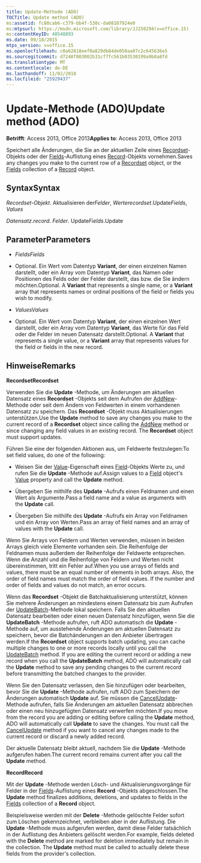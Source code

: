 ```yaml
---
title: Update-Methode (ADO)
TOCTitle: Update method (ADO)
ms:assetid: fc88cab6-c379-bb4f-530c-da08107924e0
ms:mtpsurl: https://msdn.microsoft.com/library/JJ250294(v=office.15)
ms:contentKeyID: 48548893
ms.date: 09/18/2015
mtps_version: v=office.15
ms.openlocfilehash: c0a62618eef0a829db84de050aa07c2c645636e5
ms.sourcegitcommit: d7248f803002b31cf7fc561b03530199a9b0a8fd
ms.translationtype: MT
ms.contentlocale: de-DE
ms.lasthandoff: 11/02/2018
ms.locfileid: "25929437"
---
```

# <a name="update-method-ado"></a><span data-ttu-id="c88bd-102">Update-Methode (ADO)</span><span class="sxs-lookup"><span data-stu-id="c88bd-102">Update method (ADO)</span></span>


<span data-ttu-id="c88bd-103">**Betrifft**: Access 2013, Office 2013</span><span class="sxs-lookup"><span data-stu-id="c88bd-103">**Applies to**: Access 2013, Office 2013</span></span>

<span data-ttu-id="c88bd-104">Speichert alle Änderungen, die Sie an der aktuellen Zeile eines [Recordset](recordset-object-ado.md)-Objekts oder der [Fields](fields-collection-ado.md)-Auflistung eines [Record](record-object-ado.md)-Objekts vornehmen.</span><span class="sxs-lookup"><span data-stu-id="c88bd-104">Saves any changes you make to the current row of a [Recordset](recordset-object-ado.md) object, or the [Fields](fields-collection-ado.md) collection of a [Record](record-object-ado.md) object.</span></span>

## <a name="syntax"></a><span data-ttu-id="c88bd-105">Syntax</span><span class="sxs-lookup"><span data-stu-id="c88bd-105">Syntax</span></span>

<span data-ttu-id="c88bd-106">*Recordset-Objekt*. Aktualisieren der*Felder*, *Werte*</span><span class="sxs-lookup"><span data-stu-id="c88bd-106">*recordset*.Update*Fields*, *Values*</span></span>

<span data-ttu-id="c88bd-107">*Datensatz*.</span><span class="sxs-lookup"><span data-stu-id="c88bd-107">*record*.</span></span> <span data-ttu-id="c88bd-108">*Felder*. Update</span><span class="sxs-lookup"><span data-stu-id="c88bd-108">*Fields*.Update</span></span>

## <a name="parameters"></a><span data-ttu-id="c88bd-109">Parameter</span><span class="sxs-lookup"><span data-stu-id="c88bd-109">Parameters</span></span>

  - <span data-ttu-id="c88bd-110">*Fields*</span><span class="sxs-lookup"><span data-stu-id="c88bd-110">*Fields*</span></span>

  - <span data-ttu-id="c88bd-p102">Optional. Ein Wert vom Datentyp **Variant**, der einen einzelnen Namen darstellt, oder ein Array vom Datentyp **Variant**, das Namen oder Positionen des Felds oder der Felder darstellt, das bzw. die Sie ändern möchten.</span><span class="sxs-lookup"><span data-stu-id="c88bd-p102">Optional. A **Variant** that represents a single name, or a **Variant** array that represents names or ordinal positions of the field or fields you wish to modify.</span></span>

  - <span data-ttu-id="c88bd-113">*Values*</span><span class="sxs-lookup"><span data-stu-id="c88bd-113">*Values*</span></span>

  - <span data-ttu-id="c88bd-p103">Optional. Ein Wert vom Datentyp **Variant**, der einen einzelnen Wert darstellt, oder ein Array vom Datentyp **Variant**, das Werte für das Feld oder die Felder im neuen Datensatz darstellt.</span><span class="sxs-lookup"><span data-stu-id="c88bd-p103">Optional. A **Variant** that represents a single value, or a **Variant** array that represents values for the field or fields in the new record.</span></span>

## <a name="remarks"></a><span data-ttu-id="c88bd-116">Hinweise</span><span class="sxs-lookup"><span data-stu-id="c88bd-116">Remarks</span></span>

<span data-ttu-id="c88bd-117">**Recordset**</span><span class="sxs-lookup"><span data-stu-id="c88bd-117">**Recordset**</span></span>

<span data-ttu-id="c88bd-p104">Verwenden Sie die **Update** -Methode, um Änderungen am aktuellen Datensatz eines **Recordset** -Objekts seit dem Aufrufen der [AddNew](addnew-method-ado.md)-Methode oder seit dem Ändern von Feldwerten in einem vorhandenen Datensatz zu speichern. Das **Recordset** -Objekt muss Aktualisierungen unterstützen.</span><span class="sxs-lookup"><span data-stu-id="c88bd-p104">Use the **Update** method to save any changes you make to the current record of a **Recordset** object since calling the [AddNew](addnew-method-ado.md) method or since changing any field values in an existing record. The **Recordset** object must support updates.</span></span>

<span data-ttu-id="c88bd-120">Führen Sie eine der folgenden Aktionen aus, um Feldwerte festzulegen:</span><span class="sxs-lookup"><span data-stu-id="c88bd-120">To set field values, do one of the following:</span></span>

  - <span data-ttu-id="c88bd-121">Weisen Sie der [Value](field-object-ado.md)-Eigenschaft eines [Field](value-property-ado.md)-Objekts Werte zu, und rufen Sie die **Update** -Methode auf.</span><span class="sxs-lookup"><span data-stu-id="c88bd-121">Assign values to a [Field](field-object-ado.md) object's [Value](value-property-ado.md) property and call the **Update** method.</span></span>

  - <span data-ttu-id="c88bd-122">Übergeben Sie mithilfe des **Update** -Aufrufs einen Feldnamen und einen Wert als Argumente.</span><span class="sxs-lookup"><span data-stu-id="c88bd-122">Pass a field name and a value as arguments with the **Update** call.</span></span>

  - <span data-ttu-id="c88bd-123">Übergeben Sie mithilfe des **Update** -Aufrufs ein Array von Feldnamen und ein Array von Werten.</span><span class="sxs-lookup"><span data-stu-id="c88bd-123">Pass an array of field names and an array of values with the **Update** call.</span></span>

<span data-ttu-id="c88bd-p105">Wenn Sie Arrays von Feldern und Werten verwenden, müssen in beiden Arrays gleich viele Elemente vorhanden sein. Die Reihenfolge der Feldnamen muss außerdem der Reihenfolge der Feldwerte entsprechen. Wenn die Anzahl und die Reihenfolge von Feldern und Werten nicht übereinstimmen, tritt ein Fehler auf.</span><span class="sxs-lookup"><span data-stu-id="c88bd-p105">When you use arrays of fields and values, there must be an equal number of elements in both arrays. Also, the order of field names must match the order of field values. If the number and order of fields and values do not match, an error occurs.</span></span>

<span data-ttu-id="c88bd-p106">Wenn das **Recordset** -Objekt die Batchaktualisierung unterstützt, können Sie mehrere Änderungen an mindestens einem Datensatz bis zum Aufrufen der [UpdateBatch](updatebatch-method-ado.md)-Methode lokal speichern. Falls Sie den aktuellen Datensatz bearbeiten oder einen neuen Datensatz hinzufügen, wenn Sie die **UpdateBatch** -Methode aufrufen, ruft ADO automatisch die **Update** -Methode auf, um ausstehende Änderungen am aktuellen Datensatz zu speichern, bevor die Batchänderungen an den Anbieter übertragen werden.</span><span class="sxs-lookup"><span data-stu-id="c88bd-p106">If the **Recordset** object supports batch updating, you can cache multiple changes to one or more records locally until you call the [UpdateBatch](updatebatch-method-ado.md) method. If you are editing the current record or adding a new record when you call the **UpdateBatch** method, ADO will automatically call the **Update** method to save any pending changes to the current record before transmitting the batched changes to the provider.</span></span>

<span data-ttu-id="c88bd-p107">Wenn Sie den Datensatz verlassen, den Sie hinzufügen oder bearbeiten, bevor Sie die **Update** -Methode aufrufen, ruft ADO zum Speichern der Änderungen automatisch **Update** auf. Sie müssen die [CancelUpdate](cancelupdate-method-ado.md)-Methode aufrufen, falls Sie Änderungen am aktuellen Datensatz abbrechen oder einen neu hinzugefügten Datensatz verwerfen möchten.</span><span class="sxs-lookup"><span data-stu-id="c88bd-p107">If you move from the record you are adding or editing before calling the **Update** method, ADO will automatically call **Update** to save the changes. You must call the [CancelUpdate](cancelupdate-method-ado.md) method if you want to cancel any changes made to the current record or discard a newly added record.</span></span>

<span data-ttu-id="c88bd-131">Der aktuelle Datensatz bleibt aktuell, nachdem Sie die **Update** -Methode aufgerufen haben.</span><span class="sxs-lookup"><span data-stu-id="c88bd-131">The current record remains current after you call the **Update** method.</span></span>

<span data-ttu-id="c88bd-132">**Record**</span><span class="sxs-lookup"><span data-stu-id="c88bd-132">**Record**</span></span>

<span data-ttu-id="c88bd-133">Mit der **Update** -Methode werden Lösch- und Aktualisierungsvorgänge für Felder in der [Fields](fields-collection-ado.md)-Auflistung eines **Record** -Objekts abgeschlossen.</span><span class="sxs-lookup"><span data-stu-id="c88bd-133">The **Update** method finalizes additions, deletions, and updates to fields in the [Fields](fields-collection-ado.md) collection of a **Record** object.</span></span>

<span data-ttu-id="c88bd-p108">Beispielsweise werden mit der **Delete** -Methode gelöschte Felder sofort zum Löschen gekennzeichnet, verbleiben aber in der Auflistung. Die **Update** -Methode muss aufgerufen werden, damit diese Felder tatsächlich in der Auflistung des Anbieters gelöscht werden.</span><span class="sxs-lookup"><span data-stu-id="c88bd-p108">For example, fields deleted with the **Delete** method are marked for deletion immediately but remain in the collection. The **Update** method must be called to actually delete these fields from the provider's collection.</span></span>

